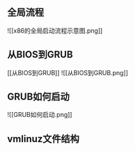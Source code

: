 ## 全局流程
![[x86的全局启动流程示意图.png]]
## 从BIOS到GRUB
[[从BIOS到GRUB]]
![[从BIOS到GRUB.png]]
## GRUB如何启动
![[GRUB如何启动.png]]
## vmlinuz文件结构
